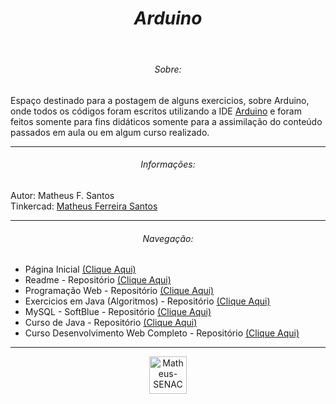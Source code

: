 <header>
  <h1 align="center"><em>Arduino</em></h1>
</header>

<section>
  <h6 align="center">Sobre:</h6>
  <p>
    Espaço destinado para a postagem de alguns exercicios, sobre Arduino, onde todos os códigos foram escritos utilizando a IDE <a href="https://www.arduino.cc/" target="_blank">Arduino</a> e foram feitos somente para fins didáticos somente para a assimilação do conteúdo passados em aula ou em algum curso realizado.
  </p>
</section>

<hr>

<section>
  <h6 align="center">Informações:</h6>
  <p>
      Autor: Matheus F. Santos<br>
      Tinkercad: <a href="https://www.tinkercad.com/dashboard?collection=designs&type=circuits" target="_blank">Matheus Ferreira Santos</a>
  </p>
</section>

<hr>

<section>
  <h6 align="center">Navegação:</h6>
  <nav>
    <ul>
      <li>Página Inicial <a href="https://github.com/Matheus-FSantos" target="_blank">(Clique Aqui)</a></li>
      <li>Readme - Repositório <a href="https://github.com/Matheus-FSantos/Matheus-FSantos" target="_blank">(Clique Aqui)</a></li>
      <li>Programação Web - Repositório <a href="https://github.com/Matheus-FSantos/SENAC-PWA107-1142496616-Matheus" target="_blank">(Clique Aqui)</a></li>
      <li>Exercicios em Java (Algoritmos) - Repositório <a href="https://github.com/Matheus-FSantos/ExerciciosJava" target="_blank">(Clique Aqui)</a></li>
      <li>MySQL - SoftBlue - Repositório <a href="https://github.com/Matheus-FSantos/MySQL-Softblue" target="_blank">(Clique Aqui)</a></li>
      <li>Curso de Java - Repositório <a href="https://github.com/Matheus-FSantos/Curso-de-Java-Udemy" target="_blank">(Clique Aqui)</a></li>
      <li>Curso Desenvolvimento Web Completo - Repositório <a href="https://github.com/Matheus-FSantos/curso-desenvolvimeto-web-completo-udemy/" targer="_blank">(Clique Aqui)</a></li>
    </ul>
  </nav>
</section>

<hr>

<section align="center">
  <a href="https://www.arduino.cc/" target="_blank">
    <img alt="Matheus-SENAC" align="center" height="auto" width="60" src="https://cdn.jsdelivr.net/gh/devicons/devicon/icons/arduino/arduino-original-wordmark.svg">
  </a>
</section>
